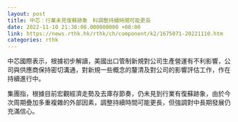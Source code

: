 ```yaml
---
layout: post
title: 中芯：行業未見復蘇跡象　料調整持續時間可能更長
date: 2022-11-10 21:38:08.000000000 +08:00
link: https://news.rthk.hk/rthk/ch/component/k2/1675071-20221110.htm
categories: rthk
---
```


中芯國際表示，根據初步解讀，美國出口管制新規對公司生產營運有不利影響，公司與供應商保持密切溝通，對新規一些概念的釐清及對公司的影響評估工作，作在持續進行中。

集團指，根據目前宏觀經濟走勢及去庫存節奏，仍未見到行業有復蘇跡象，由於今次周期疊加多重複雜的外部因素，調整持續時間可能更長，但強調對中長期發展仍充滿信心。
